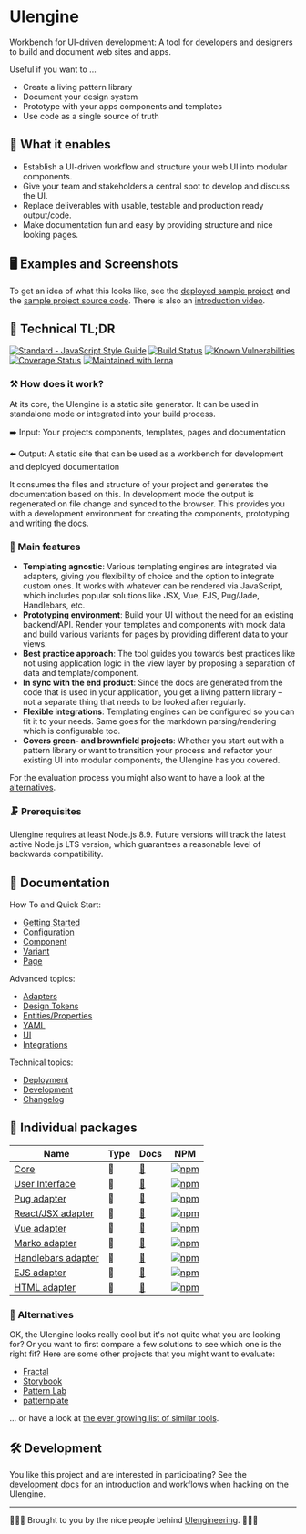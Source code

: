 # UIengine

Workbench for UI-driven development:
A tool for developers and designers to build and document web sites and apps.

Useful if you want to …

- Create a living pattern library
- Document your design system
- Prototype with your apps components and templates
- Use code as a single source of truth

## 🚀  What it enables

- Establish a UI-driven workflow and structure your web UI into modular components.
- Give your team and stakeholders a central spot to develop and discuss the UI.
- Replace deliverables with usable, testable and production ready output/code.
- Make documentation fun and easy by providing structure and nice looking pages.

## 🖥 Examples and Screenshots

To get an idea of what this looks like, see the
[deployed sample project](http://uiengine-sample-project.uix.space/)
and the
[sample project source code](https://github.com/dennisreimann/uiengine/tree/master/test/project/).
There is also an
[introduction video](https://www.youtube.com/watch?v=OKHAhIQLvjU).

## 🔩 Technical TL;DR

[![Standard - JavaScript Style Guide](https://img.shields.io/badge/code%20style-standard-brightgreen.svg)](http://standardjs.com/)
[![Build Status](https://travis-ci.org/dennisreimann/uiengine.svg?branch=master)](https://travis-ci.org/dennisreimann/uiengine)
[![Known Vulnerabilities](https://snyk.io/test/github/dennisreimann/uiengine/badge.svg)](https://snyk.io/test/github/dennisreimann/uiengine)
[![Coverage Status](https://coveralls.io/repos/github/dennisreimann/uiengine/badge.svg?branch=master)](https://coveralls.io/github/dennisreimann/uiengine?branch=master)
[![Maintained with lerna](https://img.shields.io/badge/maintained%20with-lerna-cc00ff.svg)](https://lernajs.io/)


### ⚒ How does it work?

At its core, the UIengine is a static site generator.
It can be used in standalone mode or integrated into your build process.

➡️ Input: Your projects components, templates, pages and documentation

⬅️ Output: A static site that can be used as a workbench for development and deployed documentation

It consumes the files and structure of your project and generates the documentation based on this.
In development mode the output is regenerated on file change and synced to the browser.
This provides you with a development environment for creating the components, prototyping and writing the docs.

### 💯 Main features

- **Templating agnostic**: Various templating engines are integrated via adapters, giving you flexibility of choice and the option to integrate custom ones. It works with whatever can be rendered via JavaScript, which includes popular solutions like JSX, Vue, EJS, Pug/Jade, Handlebars, etc.
- **Prototyping environment**: Build your UI without the need for an existing backend/API. Render your templates and components with mock data and build various variants for pages by providing different data to your views.
- **Best practice approach**: The tool guides you towards best practices like not using application logic in the view layer by proposing a separation of data and template/component.
- **In sync with the end product**: Since the docs are generated from the code that is used in your application, you get a living pattern library – not a separate thing that needs to be looked after regularly.
- **Flexible integrations**: Templating engines can be configured so you can fit it to your needs. Same goes for the markdown parsing/rendering which is configurable too.
- **Covers green- and brownfield projects**: Whether you start out with a pattern library or want to transition your process and refactor your existing UI into modular components, the UIengine has you covered.

For the evaluation process you might also want to have a look at the [alternatives](#-alternatives).

### 🗜 Prerequisites

UIengine requires at least Node.js 8.9. Future versions will track the latest active Node.js LTS version, which guarantees a reasonable level of backwards compatibility.

## 📘 Documentation

How To and Quick Start:

- [Getting Started](https://dennisreimann.github.io/uiengine/getting-started.html)
- [Configuration](https://dennisreimann.github.io/uiengine/config.html)
- [Component](https://dennisreimann.github.io/uiengine/component.html)
- [Variant](https://dennisreimann.github.io/uiengine/variant.html)
- [Page](https://dennisreimann.github.io/uiengine/page.html)

Advanced topics:

- [Adapters](https://dennisreimann.github.io/uiengine/adapters.html)
- [Design Tokens](https://dennisreimann.github.io/uiengine/design-tokens.html)
- [Entities/Properties](https://dennisreimann.github.io/uiengine/entities-properties.html)
- [YAML](https://dennisreimann.github.io/uiengine/yaml.html)
- [UI](https://dennisreimann.github.io/uiengine/ui.html)
- [Integrations](https://dennisreimann.github.io/uiengine/integrations.html)

Technical topics:

- [Deployment](https://dennisreimann.github.io/uiengine/deployment.html)
- [Development](https://dennisreimann.github.io/uiengine/development.html)
- [Changelog](https://dennisreimann.github.io/uiengine/changelog.html)

## 💁 Individual packages

| Name | Type | Docs | NPM |
| ---- | ---- | ---- | --- |
| [Core](https://github.com/dennisreimann/uiengine/tree/master/packages/core)                             | 🚀 | [📖](https://dennisreimann.github.io/uiengine/index.html) | [![npm](https://img.shields.io/npm/v/@uiengine/core.svg)](https://www.npmjs.com/package/@uiengine/core)                             |
| [User Interface](https://github.com/dennisreimann/uiengine/tree/master/packages/ui)                     | 🎨 | [📖](https://dennisreimann.github.io/uiengine/ui.html)| [![npm](https://img.shields.io/npm/v/@uiengine/ui.svg)](https://www.npmjs.com/package/@uiengine/ui)                                 |
| [Pug adapter](https://github.com/dennisreimann/uiengine/tree/master/packages/adapter-pug)               | 🔌 | [📖](https://dennisreimann.github.io/uiengine/adapter/pug.html) | [![npm](https://img.shields.io/npm/v/@uiengine/adapter-pug.svg)](https://www.npmjs.com/package/@uiengine/adapter-pug)               |
| [React/JSX adapter](https://github.com/dennisreimann/uiengine/tree/master/packages/adapter-react)       | 🔌 | [📖](https://dennisreimann.github.io/uiengine/adapter/react.html) | [![npm](https://img.shields.io/npm/v/@uiengine/adapter-react.svg)](https://www.npmjs.com/package/@uiengine/adapter-react)           |
| [Vue adapter](https://github.com/dennisreimann/uiengine/tree/master/packages/adapter-vue)               | 🔌 | [📖](https://dennisreimann.github.io/uiengine/adapter/vue.html) | [![npm](https://img.shields.io/npm/v/@uiengine/adapter-vue.svg)](https://www.npmjs.com/package/@uiengine/adapter-vue)               |
| [Marko adapter](https://github.com/dennisreimann/uiengine/tree/master/packages/adapter-marko)           | 🔌 | [📖](https://dennisreimann.github.io/uiengine/adapter/marko.html) | [![npm](https://img.shields.io/npm/v/@uiengine/adapter-marko.svg)](https://www.npmjs.com/package/@uiengine/adapter-marko)           |
| [Handlebars adapter](https://github.com/dennisreimann/uiengine/tree/master/packages/adapter-handlebars) | 🔌 | [📖](https://dennisreimann.github.io/uiengine/adapter/handlebars.html) | [![npm](https://img.shields.io/npm/v/@uiengine/adapter-handlebars.svg)](https://www.npmjs.com/package/@uiengine/adapter-handlebars) |
| [EJS adapter](https://github.com/dennisreimann/uiengine/tree/master/packages/adapter-ejs)               | 🔌 | [📖](https://dennisreimann.github.io/uiengine/adapter/ejs.html) | [![npm](https://img.shields.io/npm/v/@uiengine/adapter-ejs.svg)](https://www.npmjs.com/package/@uiengine/adapter-ejs)               |
| [HTML adapter](https://github.com/dennisreimann/uiengine/tree/master/packages/adapter-html)             | 🔌 | [📖](https://dennisreimann.github.io/uiengine/adapter/html.html) | [![npm](https://img.shields.io/npm/v/@uiengine/adapter-html.svg)](https://www.npmjs.com/package/@uiengine/adapter-html)             |

### 🖖 Alternatives

OK, the UIengine looks really cool but it's not quite what you are looking for?
Or you want to first compare a few solutions to see which one is the right fit?
Here are some other projects that you might want to evaluate:

- [Fractal](http://fractal.build/)
- [Storybook](https://storybook.js.org/)
- [Pattern Lab](http://patternlab.io/)
- [patternplate](https://github.com/sinnerschrader/patternplate/)

… or have a look at [the ever growing list of similar tools](https://github.com/davidhund/styleguide-generators).

## 🛠 Development

You like this project and are interested in participating?
See the [development docs](https://dennisreimann.github.io/uiengine/development.html) for an introduction and workflows when hacking on the UIengine.

- - - - -

👨🏻‍💻 Brought to you by the nice people behind [UIengineering](https://www.uiengineering.de). 👨🏻‍💻
